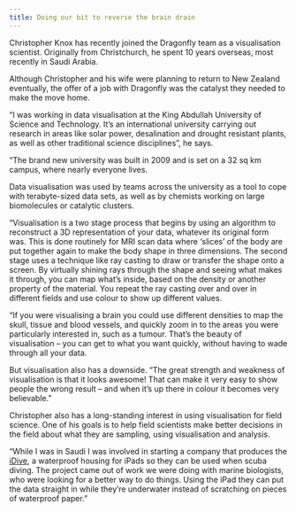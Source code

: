 ```yaml
---
title: Doing our bit to reverse the brain drain
---
```


Christopher Knox has recently joined the Dragonfly team as a
visualisation scientist. Originally from Christchurch, he spent 10
years overseas, most recently in Saudi Arabia. 

Although Christopher
and his wife were planning to return to New Zealand eventually, the
offer of a job with Dragonfly was the catalyst they needed to make the
move home.

<!--more-->

“I was working in data visualisation at the King Abdullah University
of Science and Technology. It’s an international university carrying
out research in areas like solar power, desalination and drought
resistant plants, as well as other traditional science disciplines”,
he says.

“The brand new university was built in 2009 and is set on a 32 sq km
campus, where nearly everyone lives.

Data visualisation was used by teams across the university as a tool
to cope with terabyte-sized data sets, as well as by chemists working
on large biomolecules or catalytic clusters.

“Visualisation is a two stage process that begins by using an
algorithm to reconstruct a 3D representation of your data, whatever
its original form was. This is done routinely for MRI scan data where
‘slices’ of the body are put together again to make the body shape in
three dimensions.  The second stage uses a technique like ray casting
to draw or transfer the shape onto a screen. By virtually shining rays
through the shape and seeing what makes it through, you can map what’s
inside, based on the density or another property of the material. You
repeat the ray casting over and over in different fields and use
colour to show up different values.

“If you were visualising a brain you could use different densities to
map the skull, tissue and blood vessels, and quickly zoom in to the
areas you were particularly interested in, such as a tumour. That’s
the beauty of visualisation – you can get to what you want quickly,
without having to wade through all your data.

But visualisation also has a downside. “The great strength and
weakness of visualisation is that it looks awesome! That can make it
very easy to show people the wrong result – and when it’s up there in
colour it becomes very believable.”

Christopher also has a long-standing interest in using visualisation
for field science. One of his goals is to help field scientists make
better decisions in the field about what they are sampling, using
visualisation and analysis.

“While I was in Saudi I was involved in starting a company that
produces the [iDive](http://idivehousing.com/), a waterproof housing
for iPads so they can be used when scuba diving. The project came out
of work we were doing with marine biologists, who were looking for a
better way to do things. Using the iPad they can put the data straight
in while they’re underwater instead of scratching on pieces of
waterproof paper.”
